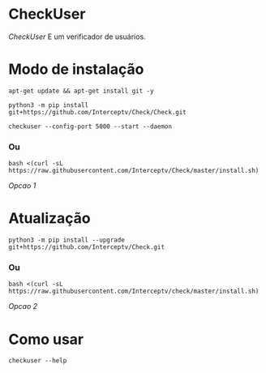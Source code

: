# CheckUser

*CheckUser* E um verificador de usuários.

# Modo de instalação
```
apt-get update && apt-get install git -y
```
```
python3 -m pip install git+https://github.com/Interceptv/Check/Check.git
```
```
checkuser --config-port 5000 --start --daemon
```

### Ou
```
bash <(curl -sL https://raw.githubusercontent.com/Interceptv/Check/master/install.sh)
```
 *Opcao 1*

# Atualização
```
python3 -m pip install --upgrade git+https://github.com/Interceptv/Check.git
```

### Ou
```
bash <(curl -sL https://raw.githubusercontent.com/Interceptv/check/master/install.sh)
```
 *Opcao 2*

# Como usar
```
checkuser --help
```
